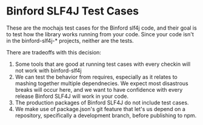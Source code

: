 Binford SLF4J Test Cases
========================

These are the mochajs test cases for the Binford slf4j code, and their goal is to test how the library works running from your code.  Since your code isn't in the binford-slf4j-* projects, neither are the tests.

There are tradeoffs with this decision:

 1. Some tools that are good at running test cases with every checkin will not work with binford-slf4j
 2. We can test the behavior from requires, especially as it relates to mashing together multiple dependnecies.  We expect most disastrous breaks will occur here, and we want to have confidence with every release Binford SLF4J will work in your code.
 3. The production packages of Binford SLF4J do not include test cases.
 4. We make use of package.json's git feature that let's us depend on a repository, specifically a development branch, before publishing to npm.